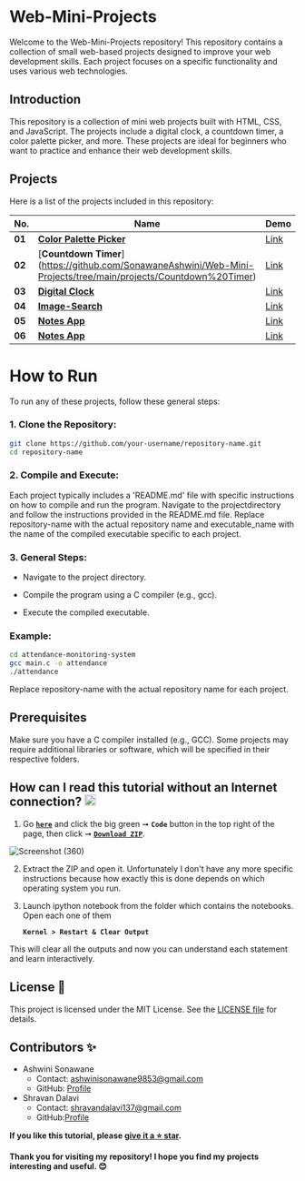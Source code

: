 # Web-Mini-Projects
Welcome to the Web-Mini-Projects repository! This repository contains a collection of small web-based projects designed to improve your web development skills. Each project focuses on a specific functionality and uses various web technologies.

## Introduction
This repository is a collection of mini web projects built with HTML, CSS, and JavaScript. The projects include a digital clock, a countdown timer, a color palette picker, and more. These projects are ideal for beginners who want to practice and enhance their web development skills.
## Projects
Here is a list of the projects included in this repository:

| **No.** | **Name** |  **Demo** |
| ------- | -------- | -------- | 
|  **01** | [**Color Palette Picker**](https://github.com/SonawaneAshwini/Web-Mini-Projects/tree/main/projects/Color%20Palette%20Picker) | [Link](https://codepen.io/Ashwini-Sonawane/pen/dyBWwBK) | 
|  **02** | [**Countdown Timer**] (https://github.com/SonawaneAshwini/Web-Mini-Projects/tree/main/projects/Countdown%20Timer)  | [Link](https://codepen.io/Ashwini-Sonawane/pen/xxodMKp) | 
|  **03** | [**Digital Clock**](https://github.com/SonawaneAshwini/Web-Mini-Projects/tree/main/projects/Digital%20Clock)  | [Link](https://codepen.io/Ashwini-Sonawane/pen/XWLZNXG) | 
|  **04** | [**Image-Search**](https://github.com/SonawaneAshwini/Web-Mini-Projects/tree/main/projects/Image-Search)  | [Link](https://codepen.io/Ashwini-Sonawane/pen/oNrEYLX) | 
|  **05** | [**Notes App**](https://github.com/SonawaneAshwini/Web-Mini-Projects/tree/main/projects/Notes%20App)  | [Link]() |
|  **06** | [**Notes App**](https://github.com/SonawaneAshwini/Web-Mini-Projects/tree/main/projects/Notes%20App)  | [Link]() |

# How to Run
To run any of these projects, follow these general steps:

### 1. Clone the Repository:

  ```sh
git clone https://github.com/your-username/repository-name.git
cd repository-name
  ```

### 2. Compile and Execute:
Each project typically includes a 'README.md' file with specific instructions on how to compile and run the program. Navigate to the projectdirectory and follow the instructions provided in the README.md file.
Replace repository-name with the actual repository name and executable_name with the name of the compiled executable specific to each project.


### 3. General Steps:

- Navigate to the project directory.

- Compile the program using a C compiler (e.g., gcc).

- Execute the compiled executable.


### Example:

 ```sh
cd attendance-monitoring-system
gcc main.c -o attendance
./attendance
 ```

Replace repository-name with the actual repository name for each project.


## Prerequisites
Make sure you have a C compiler installed (e.g., GCC). Some projects may require additional libraries or software, which will be specified in their respective folders.



## How can I read this tutorial without an Internet connection? <img alt="GIF" src="https://github.com/TheDudeThatCode/TheDudeThatCode/blob/master/Assets/hmm.gif" width="20" />

1. Go [**`here`**](https://github.com/SonawaneAshwini/Web-Mini-Projects) and click the big green ➞  **`Code`** button in the top right of the page, then click ➞ [**`Download ZIP`**](https://github.com/SonawaneAshwini/Web-Mini-Projects/archive/refs/heads/main.zip).

 ![Screenshot (360)](https://github.com/SonawaneAshwini/C_ProgrammingProjects/assets/172588428/0def247f-638c-4eee-87b6-b97225690609)


2. Extract the ZIP and open it. Unfortunately I don't have any more specific instructions because how exactly this is done depends on which operating system you run.
    
3. Launch ipython notebook from the folder which contains the notebooks. Open each one of them
  
    **`Kernel > Restart & Clear Output`**
    
This will clear all the outputs and now you can understand each statement and learn interactively.

## License 📜
This project is licensed under the MIT License. See the [LICENSE file](https://github.com/SonawaneAshwini/Web-Mini-Projects/blob/main/LICENSE) for details.


## Contributors ✨

- Ashwini Sonawane
  - Contact: ashwinisonawane9853@gmail.com
  - GitHub: [Profile](https://github.com/SonawaneAshwini)
- Shravan Dalavi
  - Contact: shravandalavi137@gmail.com
  - GitHub:[Profile]( https://github.com/ShravanDalavi)


**If you like this tutorial, please [give it a ⭐ star](https://github.com/SonawaneAshwini/Web-Mini-Projects).**

**Thank you for visiting my repository! I hope you find my projects interesting and useful. 😊**
